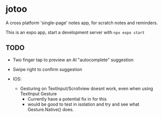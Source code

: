 # jotoo
A cross platform 'single-page' notes app, for scratch notes and reminders.


This is an expo app, start a development server with `npx expo start`


## TODO
* Two finger tap to preview an AI "autocomplete" suggestion
* Swipe right to confirm suggestion

* IOS:
    * Gesturing on TextInput/Scrollview doesnt work, even when using TextInput Gesture
        * Currently have a potential fix in for this
        * would be good to test in isolation and try and see what Gesture.Native() does.